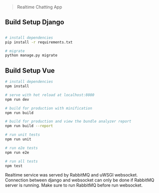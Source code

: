 > Realtime Chatting App

## Build Setup Django

``` bash

# install dependencies
pip install -r requirements.txt

# migrate
python manage.py migrate


```

## Build Setup Vue

``` bash
# install dependencies
npm install

# serve with hot reload at localhost:8080
npm run dev

# build for production with minification
npm run build

# build for production and view the bundle analyzer report
npm run build --report

# run unit tests
npm run unit

# run e2e tests
npm run e2e

# run all tests
npm test
```


Realtime service was served by RabbitMQ and uWSGI websocket.
Connection between django and websocket can only be done if RabbitMQ server is running.
Make sure to run RabbitMQ before run websocket. 

